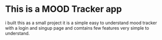 # This is a MOOD Tracker app 
i built this as a small project it is a simple easy to understand mood tracker with a login and singup page and comtains few features very simple to understand.
